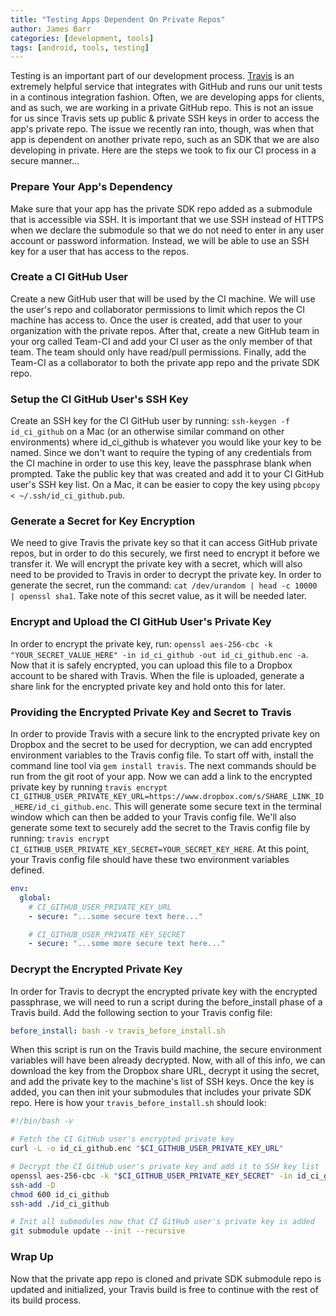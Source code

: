 ```yaml
---
title: "Testing Apps Dependent On Private Repos"
author: James Barr
categories: [development, tools]
tags: [android, tools, testing]
---
```


Testing is an important part of our development process. [Travis](https://travis-ci.com/) is an extremely helpful service that integrates with GitHub and runs our unit tests in a continous integration fashion. Often, we are developing apps for clients, and as such, we are working in a private GitHub repo. This is not an issue for us since Travis sets up public & private SSH keys in order to access the app's private repo. The issue we recently ran into, though, was when that app is dependent on another private repo, such as an SDK that we are also developing in private. Here are the steps we took to fix our CI process in a secure manner...<!--more-->

### Prepare Your App's Dependency

Make sure that your app has the private SDK repo added as a submodule that is accessible via SSH. It is important that we use SSH instead of HTTPS when we declare the submodule so that we do not need to enter in any user account or password information. Instead, we will be able to use an SSH key for a user that has access to the repos.

### Create a CI GitHub User

Create a new GitHub user that will be used by the CI machine. We will use the user's repo and collaborator permissions to limit which repos the CI machine has access to. Once the user is created, add that user to your organization with the private repos. After that, create a new GitHub team in your org called Team-CI and add your CI user as the only member of that team. The team should only have read/pull permissions. Finally, add the Team-CI as a collaborator to both the private app repo and the private SDK repo.

### Setup the CI GitHub User's SSH Key

Create an SSH key for the CI GitHub user by running: `ssh-keygen -f id_ci_github` on a Mac (or an otherwise similar command on other environments) where id_ci_github is whatever you would like your key to be named. Since we don't want to require the typing of any credentials from the CI machine in order to use this key, leave the passphrase blank when prompted. Take the public key that was created and add it to your CI GitHub user's SSH key list. On a Mac, it can be easier to copy the key using `pbcopy < ~/.ssh/id_ci_github.pub`.

### Generate a Secret for Key Encryption

We need to give Travis the private key so that it can access GitHub private repos, but in order to do this securely, we first need to encrypt it before we transfer it. We will encrypt the private key with a secret, which will also need to be provided to Travis in order to decrypt the private key. In order to generate the secret, run the command: `cat /dev/urandom | head -c 10000 | openssl sha1`. Take note of this secret value, as it will be needed later. 

### Encrypt and Upload the CI GitHub User's Private Key

In order to encrypt the private key, run: `openssl aes-256-cbc -k "YOUR_SECRET_VALUE_HERE" -in id_ci_github -out id_ci_github.enc -a`. Now that it is safely encrypted, you can upload this file to a Dropbox account to be shared with Travis. When the file is uploaded, generate a share link for the encrypted private key and hold onto this for later.

### Providing the Encrypted Private Key and Secret to Travis

In order to provide Travis with a secure link to the encrypted private key on Dropbox and the secret to be used for decryption, we can add encrypted environment variables to the Travis config file. To start off with, install the command line tool via `gem install travis`. The next commands should be run from the git root of your app. Now we can add a link to the encrypted private key by running `travis encrypt CI_GITHUB_USER_PRIVATE_KEY_URL=https://www.dropbox.com/s/SHARE_LINK_ID_HERE/id_ci_github.enc`. This will generate some secure text in the terminal window which can then be added to your Travis config file. We'll also generate some text to securely add the secret to the Travis config file by running: `travis encrypt CI_GITHUB_USER_PRIVATE_KEY_SECRET=YOUR_SECRET_KEY_HERE`. At this point, your Travis config file should have these two environment variables defined.

```yaml
env:
  global:
    # CI_GITHUB_USER_PRIVATE_KEY_URL
    - secure: "...some secure text here..."

    # CI_GITHUB_USER_PRIVATE_KEY_SECRET
    - secure: "...some more secure text here..."
```

### Decrypt the Encrypted Private Key

In order for Travis to decrypt the encrypted private key with the encrypted passphrase, we will need to run a script during the before_install phase of a Travis build. Add the following section to your Travis config file:

```yaml
before_install: bash -v travis_before_install.sh
```

When this script is run on the Travis build machine, the secure environment variables will have been already decrypted. Now, with all of this info, we can download the key from the Dropbox share URL, decrypt it using the secret, and add the private key to the machine's list of SSH keys. Once the key is added, you can then init your submodules that includes your private SDK repo. Here is how your `travis_before_install.sh` should look:

```bash
#!/bin/bash -v

# Fetch the CI GitHub user's encrypted private key
curl -L -o id_ci_github.enc "$CI_GITHUB_USER_PRIVATE_KEY_URL"

# Decrypt the CI GitHub user's private key and add it to SSH key list
openssl aes-256-cbc -k "$CI_GITHUB_USER_PRIVATE_KEY_SECRET" -in id_ci_github.enc -d -a -out id_ci_github
ssh-add -D
chmod 600 id_ci_github
ssh-add ./id_ci_github

# Init all submodules now that CI GitHub user's private key is added
git submodule update --init --recursive
```

### Wrap Up

Now that the private app repo is cloned and private SDK submodule repo is updated and initialized, your Travis build is free to continue with the rest of its build process.

